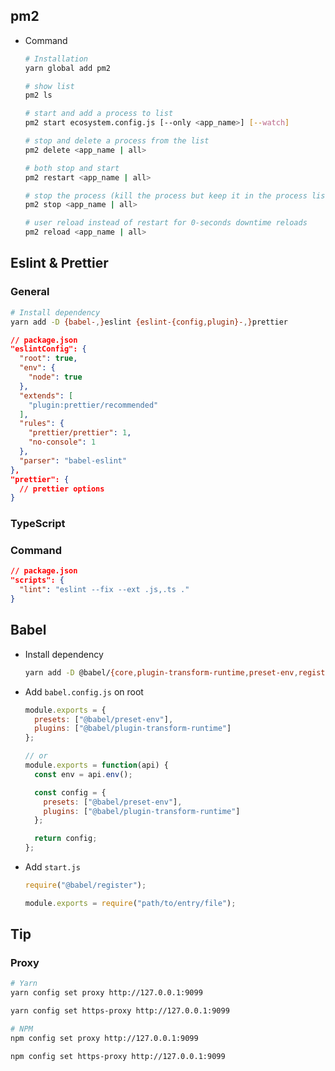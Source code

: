 ## pm2

- Command

  ```sh
  # Installation
  yarn global add pm2

  # show list
  pm2 ls

  # start and add a process to list
  pm2 start ecosystem.config.js [--only <app_name>] [--watch]

  # stop and delete a process from the list
  pm2 delete <app_name | all>

  # both stop and start
  pm2 restart <app_name | all>

  # stop the process (kill the process but keep it in the process list)
  pm2 stop <app_name | all>

  # user reload instead of restart for 0-seconds downtime reloads
  pm2 reload <app_name | all>
  ```

## Eslint & Prettier

### General

```sh
# Install dependency
yarn add -D {babel-,}eslint {eslint-{config,plugin}-,}prettier
```

```json
// package.json
"eslintConfig": {
  "root": true,
  "env": {
    "node": true
  },
  "extends": [
    "plugin:prettier/recommended"
  ],
  "rules": {
    "prettier/prettier": 1,
    "no-console": 1
  },
  "parser": "babel-eslint"
},
"prettier": {
  // prettier options
}
```

### TypeScript

### Command

```json
// package.json
"scripts": {
  "lint": "eslint --fix --ext .js,.ts ."
}
```

## Babel

- Install dependency

  ```sh
  yarn add -D @babel/{core,plugin-transform-runtime,preset-env,register,runtime}
  ```

- Add `babel.config.js` on root

  ```js
  module.exports = {
    presets: ["@babel/preset-env"],
    plugins: ["@babel/plugin-transform-runtime"]
  };

  // or
  module.exports = function(api) {
    const env = api.env();

    const config = {
      presets: ["@babel/preset-env"],
      plugins: ["@babel/plugin-transform-runtime"]
    };

    return config;
  };
  ```

- Add `start.js`

  ```js
  require("@babel/register");

  module.exports = require("path/to/entry/file");
  ```

## Tip

### Proxy

```sh
# Yarn
yarn config set proxy http://127.0.0.1:9099

yarn config set https-proxy http://127.0.0.1:9099

# NPM
npm config set proxy http://127.0.0.1:9099

npm config set https-proxy http://127.0.0.1:9099
```
